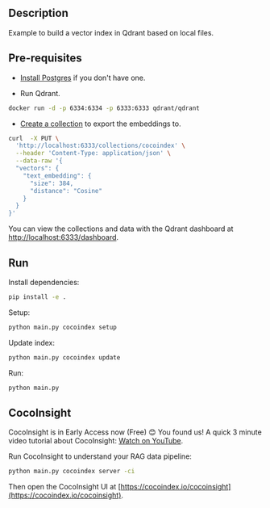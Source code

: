 ## Description

Example to build a vector index in Qdrant based on local files.

## Pre-requisites

- [Install Postgres](https://cocoindex.io/docs/getting_started/installation#-install-postgres) if you don't have one.

- Run Qdrant.

```bash
docker run -d -p 6334:6334 -p 6333:6333 qdrant/qdrant
```

- [Create a collection](https://qdrant.tech/documentation/concepts/vectors/#named-vectors) to export the embeddings to.

```bash
curl  -X PUT \
  'http://localhost:6333/collections/cocoindex' \
  --header 'Content-Type: application/json' \
  --data-raw '{
  "vectors": {
    "text_embedding": {
      "size": 384,
      "distance": "Cosine"
    }
  }
}'
```

You can view the collections and data with the Qdrant dashboard at <http://localhost:6333/dashboard>.

## Run

Install dependencies:

```bash
pip install -e .
```

Setup:

```bash
python main.py cocoindex setup
```

Update index:

```bash
python main.py cocoindex update
```

Run:

```bash
python main.py
```

## CocoInsight

CocoInsight is in Early Access now (Free) 😊 You found us! A quick 3 minute video tutorial about CocoInsight: [Watch on YouTube](https://youtu.be/ZnmyoHslBSc?si=pPLXWALztkA710r9).

Run CocoInsight to understand your RAG data pipeline:

```bash
python main.py cocoindex server -ci
```

Then open the CocoInsight UI at [https://cocoindex.io/cocoinsight](https://cocoindex.io/cocoinsight).
